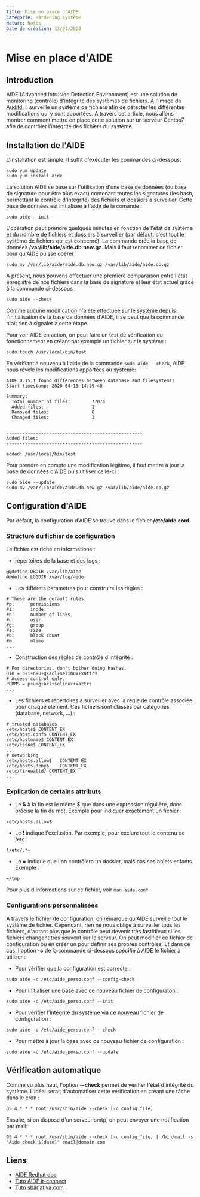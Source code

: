 ```yaml
---
Title: Mise en place d'AIDE
Catégorie: Hardening système
Nature: Notes
Date de création: 13/04/2020
---
```


# Mise en place d'AIDE
## Introduction
AIDE (Advanced Intrusion Detection Environment) est une solution de monitoring (contrôle) d'intégrité des systèmes de fichiers. A l'image de [Auditd](https://github.com/tassyk/security/blob/master/hardening_auditing_system.md), il surveille un système de fichiers afin de détecter les différentes modifications qui y sont apportées.
A travers cet article, nous allons montrer comment mettre en place cette solution sur un serveur Centos7 afin de contrôler l'intégrité des fichiers du système.

## Installation de l'AIDE
L'installation est simple. Il suffit d'exécuter les commandes ci-dessous:
```
sudo yum update
sudo yum install aide
```
La solution AIDE se base sur l'utilisation d'une base de données (ou base de signature pour être plus exact) contenant toutes les signatures (les hash, permettant le contrôle d'intégrité) des fichiers et dossiers à surveiller. Cette base de données est initialisée à l'aide de la comande :
```
sudo aide --init
```
L'opération peut prendre quelques minutes en fonction de l'état de système et du nombre de fichiers et dossiers à surveiller (par défaut, c'est tout le système de fichiers qui est concerné).
La commande crée la base de données **/var/lib/aide/aide.db.new.gz**. Mais il faut renommer ce fichier pour qu'AIDE puisse opérer :
```
sudo mv /var/lib/aide/aide.db.new.gz /var/lib/aide/aide.db.gz
```
A présent, nous pouvons effectuer une première comparaison entre l'état enregistré de nos fichiers dans la base de signature et leur état actuel grâce à la commande ci-dessous :
```
sudo aide --check
```
Comme aucune modification n'a été effectuée sur le système depuis l'initialisation de la base de données d'AIDE, il se peut que la commande n'ait rien à signaler à cette étape.

Pour voir AIDE en action, on peut faire un test de vérification du fonctionnement en créant par exemple un fichier sur le système :
```
sudo touch /usr/local/bin/test
```
En vérifiant à nouveau à l'aide de la commande `sudo aide --check`, AIDE nous révèle les modifications apportées au système:
```
AIDE 0.15.1 found differences between database and filesystem!!
Start timestamp: 2020-04-13 14:29:40

Summary:
  Total number of files:        77074
  Added files:                  1
  Removed files:                0
  Changed files:                1


---------------------------------------------------
Added files:
---------------------------------------------------

added: /usr/local/bin/test
```
Pour prendre en compte une modification légitime, il faut mettre à jour la base de données d'AIDE puis utiliser celle-ci :
```
sudo aide --update
sudo mv /var/lib/aide/aide.db.new.gz /var/lib/aide/aide.db.gz
```
## Configuration d'AIDE
Par défaut, la configuration d'AIDE se trouve dans le fichier **/etc/aide.conf**.
### Structure du fichier de configuration
Le fichier est riche en informations :
- répertoires de la base et des logs :
```
@@define DBDIR /var/lib/aide
@@define LOGDIR /var/log/aide
```
- Les différets paramètres pour construire les règles :
```
# These are the default rules.
#p:      permissions
#i:      inode:
#n:      number of links
#u:      user
#g:      group
#s:      size
#b:      block count
#m:      mtime
...
```
- Construction des règles de contrôle d'intégrité :
```
# For directories, don't bother doing hashes.
DIR = p+i+n+u+g+acl+selinux+xattrs
# Access control only.
PERMS = p+u+g+acl+selinux+xattrs
...
```
- Les fichiers et répertoires à surveiller avec la règle de contrôle associée pour chaque élément. Ces fichiers sont classés par catégories (database, network, ...) :
```
# trusted databases
/etc/hosts$ CONTENT_EX
/etc/host.conf$ CONTENT_EX
/etc/hostname$ CONTENT_EX
/etc/issue$ CONTENT_EX
...
# networking
/etc/hosts.allow$   CONTENT_EX
/etc/hosts.deny$    CONTENT_EX
/etc/firewalld/ CONTENT_EX
...
```
### Explication de certains attributs
- Le **$** à la fin est le même $ que dans une expression régulière, donc précise la fin du mot. Exemple pour indiquer exactement un fichier :
```
/etc/hosts.allow$
```
- Le **!** indique l'exclusion. Par exemple, pour exclure tout le contenu de /etc :
```
!/etc/.*~
```
- Le **=** indique que l'on contrôlera un dossier, mais pas ses objets enfants. Exemple :
```
=/tmp
```
Pour plus d'informations sur ce fichier, voir `man aide.conf`

### Configurations personnalisées
A travers le fichier de configuration, on remarque qu'AIDE surveille tout le système de fichier. Cependant, rien ne nous oblige à surveiller tous les fichiers, d'autant plus que le contrôle peut devenir très fastidieux si les fichiers changent très souvent sur le serveur.
On peut modifier ce fichier de configuration ou en créer un pour définir ses propres contrôles. Et dans ce cas, l'option **-c** de la commande ci-dessous spécifie à AIDE le fichier à utiliser :
-  Pour vérifier que la configuration est correcte :
```
sudo aide -c /etc/aide_perso.conf --config-check
```
- Pour initialiser une base avec ce nouveau fichier de configuraton :
```
sudo aide -c /etc/aide_perso.conf --init
```
- Pour vérifier l'intégrité du système via ce nouveau fichier de configuration :
```
sudo aide -c /etc/aide_perso.conf --check
```
- Pour mettre à jour la base avec ce nouveau fichier de configuration :
```
sudo aide -c /etc/aide_perso.conf --update
```

## Vérification automatique
Comme vu plus haut, l'option **--check** permet de vérifier l'état d'intégrité du système. L'idéal serait d'automatiser cette vérification en créant une tâche dans le cron :
```
05 4 * * * root /usr/sbin/aide --check [-c config_file]
```
Ensuite, si on dispose d'un serveur smtp, on peut envoyer une notification par mail:
```
05 4 * * * root /usr/sbin/aide --check [-c config_file] | /bin/mail -s "Aide check $(date)" email@domain.com
```

## Liens
- [AIDE Redhat doc](https://access.redhat.com/documentation/en-us/red_hat_enterprise_linux/7/html/security_guide/sec-using-aide)
- [Tuto AIDE it-connect](https://www.it-connect.fr/aide-utilisation-et-configuration-dune-solution-de-controle-dintegrite-sous-linux/)
- [Tuto sbarjatiya.com](https://www.sbarjatiya.com/notes_wiki/index.php/Configuring_basic_AIDE_server)
